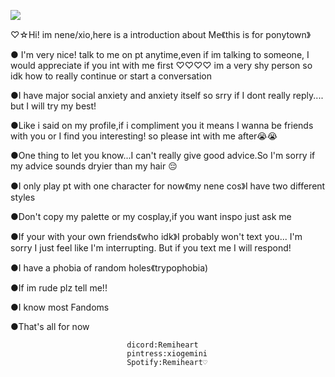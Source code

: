 ![](https://tenor.com/bMCCn.gif)

♡☆Hi! im nene/xio,here is a introduction about Me《this is for ponytown》

● I'm very nice! talk to me on pt anytime,even if im talking to someone,
I would appreciate if you int with me first ♡♡♡♡ im a very shy person so idk how to really continue or start a conversation 

●I have major social anxiety and anxiety itself so srry if I dont really reply.... but I will try my best!

●Like i said on my profile,if i compliment you it means I wanna be friends with you or I find you interesting! so please int with me after😭😭

●One thing to let you know...I can't really give good advice.So I'm sorry if my advice sounds dryier than my hair 😔

●I only play pt with one character for now《my nene cos》I have two different styles 

●Don't copy my palette or my cosplay,if you want inspo just ask me

●If your with your own friends《who idk》I probably won't text you... I'm sorry I just feel like I'm interrupting. But if you text me I will respond!

●I have a phobia of random holes《trypophobia)

●If im rude plz tell me!!

●I know most Fandoms 

●That's all for now

                              dicord:Remiheart
                              pintress:xiogemini 
                              Spotify:Remiheart♡
